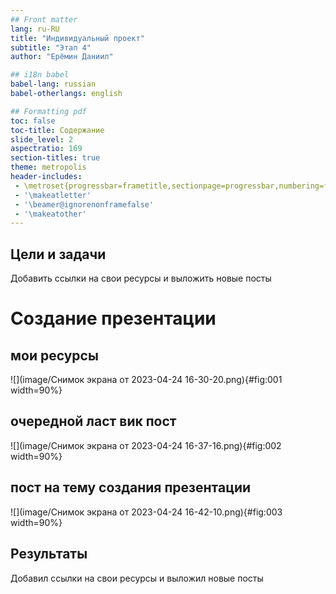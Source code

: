 ```yaml
---
## Front matter
lang: ru-RU
title: "Индивидуальный проект"
subtitle: "Этап 4"
author: "Ерёмин Даниил"

## i18n babel
babel-lang: russian
babel-otherlangs: english

## Formatting pdf
toc: false
toc-title: Содержание
slide_level: 2
aspectratio: 169
section-titles: true
theme: metropolis
header-includes:
 - \metroset{progressbar=frametitle,sectionpage=progressbar,numbering=fraction}
 - '\makeatletter'
 - '\beamer@ignorenonframefalse'
 - '\makeatother'
---
```


## Цели и задачи

Добавить ссылки на свои ресурсы и выложить новые посты


# Создание презентации

## мои ресурсы

![](image/Снимок экрана от 2023-04-24 16-30-20.png){#fig:001 width=90%}

## очередной ласт вик пост

![](image/Снимок экрана от 2023-04-24 16-37-16.png){#fig:002 width=90%}

## пост на тему создания презентации

![](image/Снимок экрана от 2023-04-24 16-42-10.png){#fig:003 width=90%}

## Результаты

Добавил ссылки на свои ресурсы и выложил новые посты

